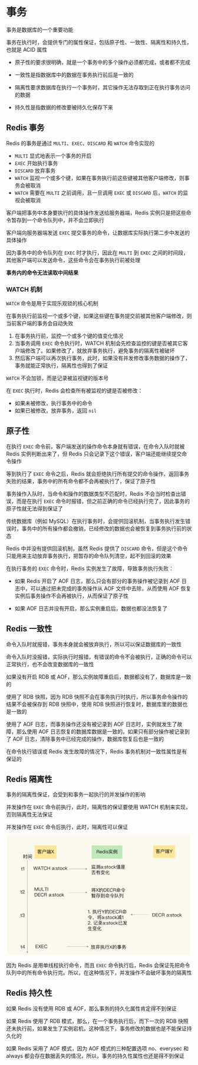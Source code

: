 # 事务

事务是数据库的一个重要功能

事务在执行时，会提供专门的属性保证，包括原子性、一致性、隔离性和持久性，也就是 ACID 属性

- 原子性的要求很明确，就是一个事务中的多个操作必须都完成，或者都不完成

- 一致性是指数据库中的数据在事务执行前后是一致的

- 隔离性要求数据库在执行一个事务时，其它操作无法存取到正在执行事务访问的数据

- 持久性是指数据的修改要被持久化保存下来

## Redis 事务

Redis 的事务是通过 `MULTI`、`EXEC`、`DISCARD` 和 `WATCH` 命令实现的

- `MULTI` 显式地表示一个事务的开启
- `EXEC` 开始执行事务
- `DISCARD` 放弃事务
- `WATCH` 监视一个或多个键，如果在事务执行前这些键被其他客户端修改，则事务会被取消
- `WATCH` 需要在 `MULTI` 之前调用，且一旦调用 `EXEC` 或 `DISCARD` 后，`WATCH` 的监视会被取消

客户端把事务中本身要执行的具体操作发送给服务器端，Redis 实例只是把这些命令暂存到一个命令队列中，并不会立即执行

客户端向服务器端发送 `EXEC` 提交事务的命令，让数据库实际执行第二步中发送的具体操作

因为事务中的命令队列在 `EXEC` 时才执行，因此在 `MULTI` 到 `EXEC` 之间的时间段，其他客户端可以发送命令，这些命令会在事务执行前被处理

**事务内的命令无法读取中间结果**

### WATCH 机制

`WATCH` 命令是用于实现乐观锁的核心机制

在事务执行前监视一个或多个键，如果这些键在事务提交前被其他客户端修改，则当前客户端的事务会自动失败

1. 在事务执行前，监控一个或多个键的值变化情况
2. 当事务调用 `EXEC` 命令执行时，WATCH 机制会先检查监控的键是否被其它客户端修改了。如果修改了，就放弃事务执行，避免事务的隔离性被破坏
3. 然后客户端可以再次执行事务，此时，如果没有并发修改事务数据的操作了，事务就能正常执行，隔离性也得到了保证

`WATCH` 不会加锁，而是记录被监视键的版本号

在 `EXEC` 执行时，Redis 会检查所有被监视的键是否被修改：

- 如果未被修改，执行事务中的命令
- 如果已被修改，放弃事务，返回 `nil`

## 原子性

在执行 `EXEC` 命令前，客户端发送的操作命令本身就有错误，在命令入队时就被 Redis 实例判断出来了，但 Redis 只会记录下这个错误，客户端还能继续提交命令操作

等到执行了 `EXEC` 命令之后，Redis 就会拒绝执行所有提交的命令操作，返回事务失败的结果，事务中的所有命令都不会再被执行了，保证了原子性

事务操作入队时，当命令和操作的数据类型不匹配时，Redis 不会当时检查出错误，而是在执行 `EXEC` 命令时报错，但之前正确的命令已经执行完了，因此事务的原子性就无法得到保证了

传统数据库（例如 MySQL）在执行事务时，会提供回滚机制，当事务执行发生错误时，事务中的所有操作都会撤销，已经修改的数据也会被恢复到事务执行前的状态

Redis 中并没有提供回滚机制，虽然 Redis 提供了 `DISCARD` 命令，但是这个命令只能用来主动放弃事务执行，把暂存的命令队列清空，起不到回滚的效果

在执行事务的 `EXEC` 命令时，Redis 实例发生了故障，导致事务执行失败：

- 如果 Redis 开启了 AOF 日志，那么只会有部分的事务操作被记录到 AOF 日志中，可以通过把未完成的事务操作从 AOF 文件中去除，从而使用 AOF 恢复实例后事务操作不会再被执行，从而保证了原子性

- 如果 AOF 日志并没有开启，那么实例重启后，数据也都没法恢复了

## Redis 一致性

命令入队时就报错，事务本身就会被放弃执行，所以可以保证数据库的一致性

命令入队时没报错，实际执行时报错，有错误的命令不会被执行，正确的命令可以正常执行，也不会改变数据库的一致性

如果没有开启 RDB 或 AOF，那么实例故障重启后，数据都没有了，数据库是一致的

使用了 RDB 快照，因为 RDB 快照不会在事务执行时执行，所以事务命令操作的结果不会被保存到 RDB 快照中，使用 RDB 快照进行恢复时，数据库里的数据也是一致的

使用了 AOF 日志，而事务操作还没有被记录到 AOF 日志时，实例就发生了故障，那么使用 AOF 日志恢复的数据库数据是一致的。如果只有部分操作被记录到了 AOF 日志，清除事务中已经完成的操作，数据库恢复后也是一致的

在命令执行错误或 Redis 发生故障的情况下，Redis 事务机制对一致性属性是有保证的

## Redis 隔离性

事务的隔离性保证，会受到和事务一起执行的并发操作的影响

并发操作在 `EXEC` 命令前执行，此时，隔离性的保证要使用 WATCH 机制来实现，否则隔离性无法保证

并发操作在 `EXEC` 命令后执行，此时，隔离性可以保证

![01](事务.assets/01.png)

因为 Redis 是用单线程执行命令，而且 `EXEC` 命令执行后，Redis 会保证先把命令队列中的所有命令执行完。所以，在这种情况下，并发操作不会破坏事务的隔离性

## Redis 持久性

如果 Redis 没有使用 RDB 或 AOF，那么事务的持久化属性肯定得不到保证

如果 Redis 使用了 RDB 模式，那么，在一个事务执行后，而下一次的 RDB 快照还未执行前，如果发生了实例宕机，这种情况下，事务修改的数据也是不能保证持久化的

如果 Redis 采用了 AOF 模式，因为 AOF 模式的三种配置选项 no、everysec 和 always 都会存在数据丢失的情况，所以，事务的持久性属性也还是得不到保证